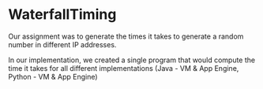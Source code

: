# WaterfallTiming

Our assignment was to generate the times it takes to generate a random number in different IP addresses.

In our implementation, we created a single program that would compute the time it takes for all different implementations (Java - VM & App Engine, Python - VM & App Engine)

